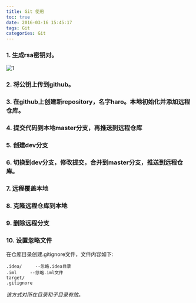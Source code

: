 ```yaml
---
title: Git 使用
toc: true
date: 2016-03-16 15:45:17
tags: Git
categories: Git
---
```



### 1. 生成rsa密钥对。

![1](http://7xqgix.com1.z0.glb.clouddn.com/1.png)

### 2. 将公钥上传到github。

### 3. 在github上创建新repository，名字haro。本地初始化并添加远程仓库。


### 4. 提交代码到本地master分支，再推送到远程仓库


### 5. 创建dev分支


### 6. 切换到dev分支，修改提交，合并到master分支，推送到远程仓库。


### 7. 远程覆盖本地


### 8. 克隆远程仓库到本地


### 9. 删除远程分支


### 10. 设置忽略文件
在仓库目录创建.gitignore文件，文件内容如下:

	.idea/     --忽略.idea目录
	.iml     --忽略.iml文件  
	target/  
	.gitignore

*该方式对所在目录和子目录有效。*
